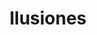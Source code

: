---
title: "Ilusiones"
url: /ciudad-autonoma-de-buenos-aires/ilusiones/
shop: material de oficina
---